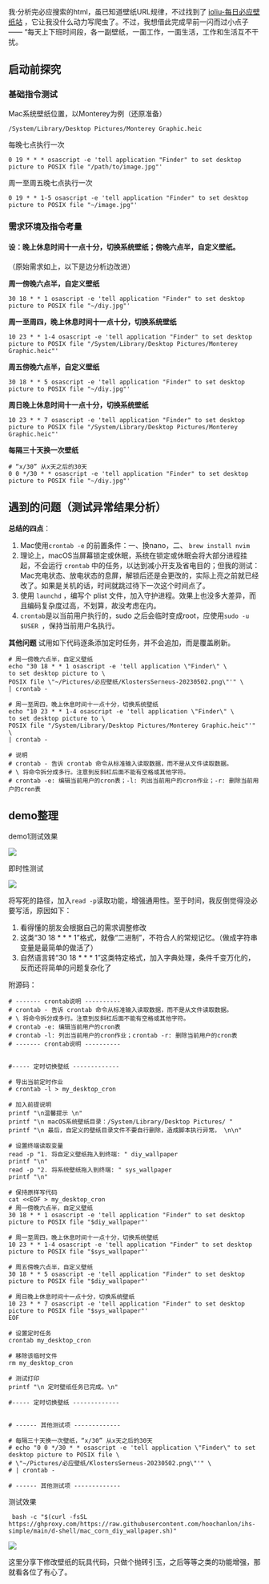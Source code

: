 我·分析完必应搜索的html，虽已知道壁纸URL规律，不过找到了 [ioliu-每日必应壁纸站](http://bing.ioliu.cn)  ，它让我没什么动力写爬虫了。不过，我想借此完成早前一闪而过小点子 —— “每天上下班时间段，各一副壁纸，一面工作，一面生活，工作和生活互不干扰。

## 启动前探究

###  基础指令测试

Mac系统壁纸位置，以Monterey为例（还原准备）

```
/System/Library/Desktop Pictures/Monterey Graphic.heic
```

每晚七点执行一次

```shell
0 19 * * * osascript -e 'tell application "Finder" to set desktop picture to POSIX file "/path/to/image.jpg"'
```

周一至周五晚七点执行一次

```
0 19 * * 1-5 osascript -e 'tell application "Finder" to set desktop picture to POSIX file "~/image.jpg"'
```

### 需求环境及指令考量

#### 设：晚上休息时间十一点十分，切换系统壁纸；傍晚六点半，自定义壁纸。

（原始需求如上，以下是边分析边改进）

**周一傍晚六点半，自定义壁纸**

```
30 18 * * 1 osascript -e 'tell application "Finder" to set desktop picture to POSIX file "~/diy.jpg"'
```

**周一至周四，晚上休息时间十一点十分，切换系统壁纸**

```
10 23 * * 1-4 osascript -e 'tell application "Finder" to set desktop picture to POSIX file "/System/Library/Desktop Pictures/Monterey Graphic.heic"'
```

**周五傍晚六点半，自定义壁纸**

```
30 18 * * 5 osascript -e 'tell application "Finder" to set desktop picture to POSIX file "~/diy.jpg"'
```

**周日晚上休息时间十一点十分，切换系统壁纸**

```
10 23 * * 7 osascript -e 'tell application "Finder" to set desktop picture to POSIX file "/System/Library/Desktop Pictures/Monterey Graphic.heic"'
```

**每隔三十天换一次壁纸**

```
# “x/30” 从x天之后的30天
0 0 */30 * * osascript -e 'tell application "Finder" to set desktop picture to POSIX file "~/diy.jpg"'
```

## 遇到的问题（测试异常结果分析）

**总结的四点**：

1. Mac使用`crontab -e` 的前置条件：一、换nano，二、 `brew install nvim`
2. 理论上，macOS当屏幕锁定或休眠，系统在锁定或休眠会将大部分进程挂起，不会运行 `crontab` 中的任务，以达到减小开支及省电目的；但我的测试：Mac充电状态、放电状态的息屏，解锁后还是会更改的，实际上亮之前就已经改了。如果是关机的话，时间就跳过待下一次这个时间点了。
3. 使用 `launchd` ，编写个 plist 文件，加入守护进程。效果上也没多大差异，而且编码复杂度过高，不划算，故没考虑在内。
4. `crontab`是以当前用户执行的，sudo 之后会临时变成root，应使用`sudo -u $USER `，保持当前用户名执行。

**其他问题** 试用如下代码逐条添加定时任务，并不会追加，而是覆盖刷新。

```
# 周一傍晚六点半，自定义壁纸
echo "30 18 * * 1 osascript -e 'tell application \"Finder\" \
to set desktop picture to \
POSIX file \"~/Pictures/必应壁纸/KlostersSerneus-20230502.png\"'" \
| crontab -

# 周一至周四，晚上休息时间十一点十分，切换系统壁纸
echo "10 23 * * 1-4 osascript -e 'tell application \"Finder\" \
to set desktop picture to \
POSIX file "/System/Library/Desktop Pictures/Monterey Graphic.heic"'" \
| crontab -

# 说明
# crontab - 告诉 crontab 命令从标准输入读取数据，而不是从文件读取数据。
# \ 将命令拆分成多行。注意到反斜杠后面不能有空格或其他字符。
# crontab -e: 编辑当前用户的cron表；-l: 列出当前用户的cron作业；-r: 删除当前用户的cron表
```

## demo整理

demo1测试效果

![](https://cdn.jsdelivr.net/gh/hoochanlon/ihs-simple/AQUICK/catch2023-05-03%2013.09.49.png)

即时性测试

![](https://cdn.jsdelivr.net/gh/hoochanlon/ihs-simple/AQUICK/catch2023-05-03%2014.32.00.png)

将写死的路径，加入`read -p`读取功能，增强通用性。至于时间，我反倒觉得没必要写活，原因如下：

1. 看得懂的朋友会根据自己的需求调整修改
2. 这类“30 18 * * * 1”格式，就像“二进制”，不符合人的常规记忆。（做成字符串变量是最简单的做活了）
3. 自然语言转“30 18 * * * 1”这类特定格式，加入字典处理，条件千变万化的，反而还将简单的问题复杂化了

附源码：

```
# ------- crontab说明 ----------
# crontab - 告诉 crontab 命令从标准输入读取数据，而不是从文件读取数据。
# \ 将命令拆分成多行。注意到反斜杠后面不能有空格或其他字符。
# crontab -e: 编辑当前用户的cron表
# crontab -l: 列出当前用户的cron作业；crontab -r: 删除当前用户的cron表 
# ------- crontab说明 ----------


#----- 定时切换壁纸 -------------

# 导出当前定时作业
# crontab -l > my_desktop_cron

# 加入前提说明
printf "\n温馨提示 \n"
printf "\n macOS系统壁纸目录：/System/Library/Desktop Pictures/ "
printf "\n 最后，自定义的壁纸目录文件不要自行删除，造成脚本执行异常。 \n\n"

# 设置终端读取变量
read -p "1. 将自定义壁纸拖入到终端: " diy_wallpaper
printf "\n" 
read -p "2. 将系统壁纸拖入到终端: " sys_wallpaper
printf "\n" 

# 保持原样写代码
cat <<EOF > my_desktop_cron
# 周一傍晚六点半，自定义壁纸
30 18 * * 1 osascript -e 'tell application "Finder" to set desktop picture to POSIX file "$diy_wallpaper"'

# 周一至周四，晚上休息时间十一点十分，切换系统壁纸
10 23 * * 1-4 osascript -e 'tell application "Finder" to set desktop picture to POSIX file "$sys_wallpaper"'

# 周五傍晚六点半，自定义壁纸
30 18 * * 5 osascript -e 'tell application "Finder" to set desktop picture to POSIX file "$diy_wallpaper"'

# 周日晚上休息时间十一点十分，切换系统壁纸
10 23 * * 7 osascript -e 'tell application "Finder" to set desktop picture to POSIX file "$sys_wallpaper"'
EOF

# 设置定时任务
crontab my_desktop_cron

# 移除该临时文件
rm my_desktop_cron

# 测试打印
printf "\n 定时壁纸任务已完成。\n"

#----- 定时切换壁纸 -------------


# ------ 其他测试项 -------------

# 每隔三十天换一次壁纸，“x/30” 从x天之后的30天
# echo "0 0 */30 * * osascript -e 'tell application \"Finder\" to set desktop picture to POSIX file \
# \"~/Pictures/必应壁纸/KlostersSerneus-20230502.png\"'" \
# | crontab -

# ------ 其他测试项 -------------
```

测试效果

```
 bash -c "$(curl -fsSL https://ghproxy.com/https://raw.githubusercontent.com/hoochanlon/ihs-simple/main/d-shell/mac_corn_diy_wallpaper.sh)"
```

![](https://cdn.jsdelivr.net/gh/hoochanlon/ihs-simple/AQUICK/catch2023-05-03%2014.57.26.png)

这里分享下修改壁纸的玩具代码，只做个抛砖引玉，之后等等之类的功能增强，那就看各位了有心了。




